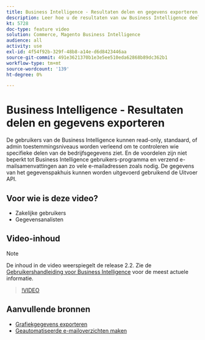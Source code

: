 ```yaml
---
title: Business Intelligence - Resultaten delen en gegevens exporteren
description: Leer hoe u de resultaten van uw Business Intelligence deelt en gegevens exporteert voor integratie met andere zakelijke tools.
kt: 5728
doc-type: feature video
solution: Commerce, Magento Business Intelligence
audience: all
activity: use
exl-id: 4f54f92b-329f-48b8-a14e-d6d8423446aa
source-git-commit: 491e3621370b1e3e5ee510eda62868b89dc362b1
workflow-type: tm+mt
source-wordcount: '139'
ht-degree: 0%

---
```


# Business Intelligence - Resultaten delen en gegevens exporteren

De gebruikers van de Business Intelligence kunnen read-only, standaard, of admin toestemmingsniveaus worden verleend om te controleren wie specifieke delen van de bedrijfsgegevens ziet. En de voordelen zijn niet beperkt tot Business Intelligence gebruikers-programma en verzend e-mailsamenvattingen aan zo vele e-mailadressen zoals nodig. De gegevens van het gegevenspakhuis kunnen worden uitgevoerd gebruikend de Uitvoer API.

## Voor wie is deze video?

- Zakelijke gebruikers
- Gegevensanalisten

## Video-inhoud

>[!NOTE]
>
>De inhoud in de video weerspiegelt de release 2.2. Zie de [Gebruikershandleiding voor Business Intelligence](https://docs.magento.com/mbi/) voor de meest actuele informatie.

>[!VIDEO](https://video.tv.adobe.com/v/35983?quality=12&learn=on)

## Aanvullende bronnen

- [Grafiekgegevens exporteren](https://docs.magento.com/mbi/data-user/export-data/exp-chart-dash.html)
- [Geautomatiseerde e-mailoverzichten maken](https://docs.magento.com/mbi/data-user/export-data/email-summaries.html)
